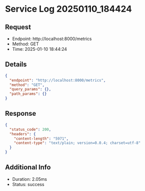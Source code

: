 # Service Log 20250110_184424

## Request
- Endpoint: http://localhost:8000/metrics
- Method: GET
- Time: 2025-01-10 18:44:24

## Details
```json
{
  "endpoint": "http://localhost:8000/metrics",
  "method": "GET",
  "query_params": {},
  "path_params": {}
}
```

## Response
```json
{
  "status_code": 200,
  "headers": {
    "content-length": "5971",
    "content-type": "text/plain; version=0.0.4; charset=utf-8"
  }
}
```

## Additional Info
- Duration: 2.05ms
- Status: success
